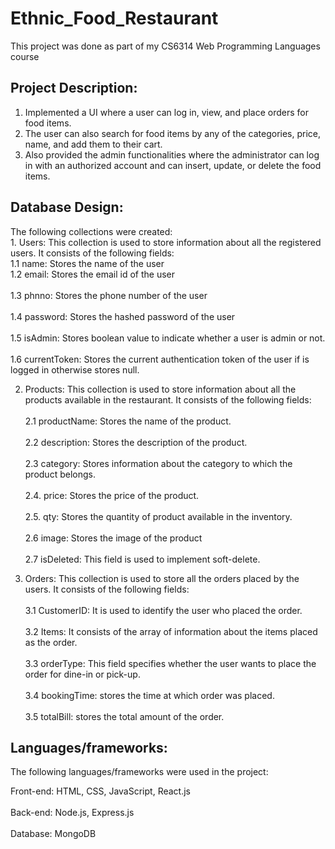 # Ethnic_Food_Restaurant
This project was done as part of my CS6314 Web Programming Languages course

## Project Description:
1. Implemented a UI where a user can log in, view, and place orders for food items.
2. The user can also search for food items by any of the categories, price, name, and add them to their cart.
3. Also provided the admin functionalities where the administrator can log in with an authorized account and can insert, update, or delete the food items.

## Database Design:
The following collections were created:<br />                                                                                  1. Users: This collection is used to store information about all the registered users. It consists of the following fields:<br />                                                                                                                               1.1 name: Stores the name of the user <br />1.2 email: Stores the email id of the user<br />  
  1.3 phnno: Stores the phone number of the user<br />  
  1.4 password: Stores the hashed password of the user<br />  
  1.5 isAdmin: Stores boolean value to indicate whether a user is admin or not.<br />  
  1.6 currentToken: Stores the current authentication token of the user if is logged in otherwise stores null.<br />  
  
2. Products: This collection is used to store information about all the products available in the restaurant. It consists of the following fields:<br />  
  2.1 productName: Stores the name of the product.<br />  
  2.2 description: Stores the description of the product.<br />  
  2.3 category: Stores information about the category to which the product belongs. <br />  
  2.4. price: Stores the price of the product.<br />  
  2.5. qty: Stores the quantity of product available in the inventory.<br />  
  2.6 image: Stores the image of the product<br />  
  2.7 isDeleted: This field is used to implement soft-delete.<br />  
  
3. Orders: This collection is used to store all the orders placed by the users. It consists of the following fields:<br />  
  3.1 CustomerID: It is used to identify the user who placed the order. <br />  
  3.2 Items: It consists of the array of information about the items placed as the order. <br />  
  3.3 orderType: This field specifies whether the user wants to place the order for dine-in or
  pick-up. <br />  
  3.4 bookingTime: stores the time at which order was placed. <br />  
  3.5 totalBill: stores the total amount of the order. <br />  
  
## Languages/frameworks:
The following languages/frameworks were used in the project: <br />  

Front-end: HTML, CSS, JavaScript, React.js  <br />  
Back-end: Node.js, Express.js <br />  
Database: MongoDB <br />  
